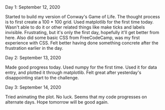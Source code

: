 <!--

# 100 Days Of Code - Log

### Day 0: February 30, 2016 (Example 1)
##### (delete me or comment me out)

**Today's Progress**: Fixed CSS, worked on canvas functionality for the app.

**Thoughts:** I really struggled with CSS, but, overall, I feel like I am slowly getting better at it. Canvas is still new for me, but I managed to figure out some basic functionality.

**Link to work:** [Calculator App](http://www.example.com)

### Day 0: February 30, 2016 (Example 2)
##### (delete me or comment me out)

**Today's Progress**: Fixed CSS, worked on canvas functionality for the app.

**Thoughts**: I really struggled with CSS, but, overall, I feel like I am slowly getting better at it. Canvas is still new for me, but I managed to figure out some basic functionality.

**Link(s) to work**: [Calculator App](http://www.example.com)


### Day 1: June 27, Monday

**Today's Progress**: I've gone through many exercises on FreeCodeCamp.

**Thoughts** I've recently started coding, and it's a great feeling when I finally solve an algorithm challenge after a lot of attempts and hours spent.

**Link(s) to work**
1. [Find the Longest Word in a String](https://www.freecodecamp.com/challenges/find-the-longest-word-in-a-string)
2. [Title Case a Sentence](https://www.freecodecamp.com/challenges/title-case-a-sentence)

-->

Day 1: September 12, 2020

Started to build my version of Conway's Game of Life. The thought process is to first create a 100 * 100 grid. Used matplotlib for the first time today. Wasn't able to do it or other related things like make ticks and labels invisible. Frustrating, but it's only the first day, hopefully it'll get better from here.
Also did some basic CSS from FreeCodeCamp, was my first experience with CSS. Felt better having done something concrete after the frustration earlier in the day.

Day 2: September 13, 2020

Made good progress today. Used numpy for the first time. Used it for data entry, and plotted it through matplotlib. Felt great after yesterday's disappointing start to the challenge.

Day 3: September 14, 2020

Tried animating the plot. No luck. Seems that my code progresses on alternate days. Hope tomorrow will be good again.